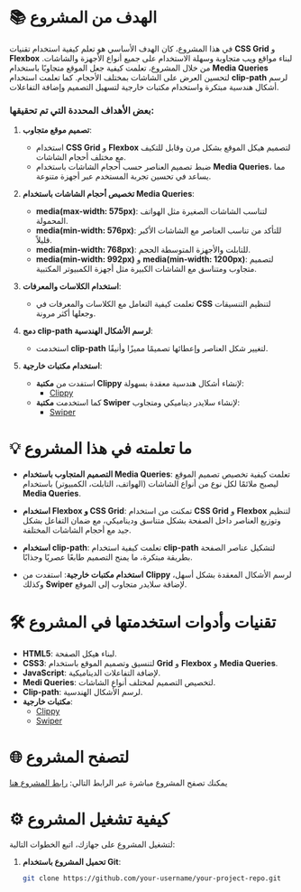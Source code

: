# 📚 الهدف من المشروع

في هذا المشروع، كان الهدف الأساسي هو تعلم كيفية استخدام تقنيات **CSS Grid** و **Flexbox** لبناء مواقع ويب متجاوبة وسهلة الاستخدام على جميع أنواع الأجهزة والشاشات. من خلال المشروع، تعلمت كيفية جعل الموقع متجاوبًا باستخدام **Media Queries** لتحسين العرض على الشاشات بمختلف الأحجام. كما تعلمت استخدام **clip-path** لرسم أشكال هندسية مبتكرة واستخدام مكتبات خارجية لتسهيل التصميم وإضافة التفاعلات.

### بعض الأهداف المحددة التي تم تحقيقها:
1. **تصميم موقع متجاوب**:
   - استخدام **CSS Grid** و **Flexbox** لتصميم هيكل الموقع بشكل مرن وقابل للتكيف مع مختلف أحجام الشاشات.
   - ضبط تصميم العناصر حسب أحجام الشاشات باستخدام **Media Queries**، مما يساعد في تحسين تجربة المستخدم عبر أجهزة متنوعة.
  
2. **تخصيص أحجام الشاشات باستخدام Media Queries**:
   - **media(max-width: 575px)**: لتناسب الشاشات الصغيرة مثل الهواتف المحمولة.
   - **media(min-width: 576px)**: للتأكد من تناسب العناصر مع الشاشات الأكبر قليلاً.
   - **media(min-width: 768px)**: للتابلت والأجهزة المتوسطة الحجم.
   - **media(min-width: 992px)** و **media(min-width: 1200px)**: لتصميم متجاوب ومتناسق مع الشاشات الكبيرة مثل أجهزة الكمبيوتر المكتبية.

3. **استخدام الكلاسات والمعرفات**:
   - تعلمت كيفية التعامل مع الكلاسات والمعرفات في **CSS** لتنظيم التنسيقات وجعلها أكثر مرونة.

4. **دمج **clip-path** لرسم الأشكال الهندسية**:
   - استخدمت **clip-path** لتغيير شكل العناصر وإعطائها تصميمًا مميزًا وأنيقًا.

5. **استخدام مكتبات خارجية**:
   - استفدت من **مكتبة Clippy** لإنشاء أشكال هندسية معقدة بسهولة:
     - [Clippy](https://bennettfeely.com/clippy/)
   - كما استخدمت **مكتبة Swiper** لإنشاء سلايدر ديناميكي ومتجاوب:
     - [Swiper](https://swiperjs.com/demos#responsive-breakpoints)

# 💡 ما تعلمته في هذا المشروع

- **التصميم المتجاوب باستخدام Media Queries**:
   تعلمت كيفية تخصيص تصميم الموقع ليصبح ملائمًا لكل نوع من أنواع الشاشات (الهواتف، التابلت، الكمبيوتر) باستخدام **Media Queries**.
  
- **استخدام Flexbox و CSS Grid**:
   تمكنت من استخدام **CSS Grid** و **Flexbox** لتنظيم وتوزيع العناصر داخل الصفحة بشكل متناسق وديناميكي، مع ضمان التفاعل بشكل جيد مع أحجام الشاشات المختلفة.

- **استخدام **clip-path****:
   تعلمت كيفية استخدام **clip-path** لتشكيل عناصر الصفحة بطريقة مبتكرة، ما يمنح التصميم طابعًا عصريًا وجذابًا.

- **استخدام مكتبات خارجية**:
   استفدت من **Clippy** لرسم الأشكال المعقدة بشكل أسهل، وكذلك **Swiper** لإضافة سلايدر متجاوب إلى الموقع.

# 🛠️ تقنيات وأدوات استخدمتها في المشروع

- **HTML5**: لبناء هيكل الصفحة.
- **CSS3**: لتنسيق وتصميم الموقع باستخدام **Grid** و **Flexbox** و **Media Queries**.
- **JavaScript**: لإضافة التفاعلات الديناميكية.
- **Medi Queries**: لتخصيص التصميم لمختلف أنواع الشاشات.
- **Clip-path**: لرسم الأشكال الهندسية.
- **مكتبات خارجية**:
   - [Clippy](https://bennettfeely.com/clippy/)
   - [Swiper](https://swiperjs.com/demos#responsive-breakpoints)

# 🌐 لتصفح المشروع

يمكنك تصفح المشروع مباشرة عبر الرابط التالي:
[رابط المشروع هنا](https://github.com/your-username/your-project-repo)

# ⚙️ كيفية تشغيل المشروع

لتشغيل المشروع على جهازك، اتبع الخطوات التالية:

1. **تحميل المشروع باستخدام Git**:
   ```bash
   git clone https://github.com/your-username/your-project-repo.git
